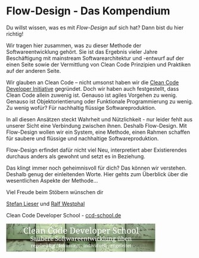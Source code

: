 # Flow-Design - Das Kompendium
Du willst wissen, was es mit _Flow-Design_ auf sich hat? Dann bist du hier richtig!

Wir tragen hier zusammen, was zu dieser Methode der Softwareentwicklung gehört. Sie ist das Ergebnis vieler Jahre  Beschäftigung mit mainstream Softwarearchitektur und -entwurf auf der einen Seite sowie der Vermittlung von Clean Code Prinzipien und Praktiken auf der anderen Seite.

Wir glauben an Clean Code – nicht umsonst haben wir die [Clean Code Developer Initiative](http://clean-code-developer.de) gegründet. Doch wir haben auch festgestellt, dass Clean Code allein zuwenig ist. Genauso ist agiles Vorgehen zu wenig. Genauso ist Objektorientierung oder Funktionale Programmierung zu wenig. Zu wenig wofür? Für nachhaltig flüssige Softwareproduktion.

In all diesen Ansätzen steckt Wahrheit und Nützlichkeit - nur leider fehlt aus unserer Sicht eine Verbindung zwischen ihnen. Deshalb Flow-Design. Mit Flow-Design wollen wir ein System, eine Methode, einen Rahmen schaffen für saubere und flüssige und nachhaltige Softwareproduktion.

Flow-Design erfindet dafür nicht viel Neu, interpretiert aber Existierendes durchaus anders als gewohnt und setzt es in Beziehung.

Das klingt immer noch geheimnisvoll für dich? Das können wir verstehen. Deshalb genug der einleitenden Worte. Hier gehts zum Überblick über die wesentlichen Aspekte der Methode...

Viel Freude beim Stöbern wünschen dir

[Stefan Lieser](http://lieser-online.de) und [Ralf Westphal](http://ralfw.de)

Clean Code Developer School - [ccd-school.de](http://ccd-school.de)

![](resources/images/logo_ccd_school.jpeg)